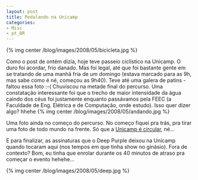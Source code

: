 ```yaml
---
layout: post
title: Pedalando na Unicamp
categories:
- Misc
- pt_BR
---
```

{% img center /blog/images/2008/05/bicicleta.jpg %}

Como o post de ontém dizia, hoje teve passeio ciclístico na Unicamp. O duro foi acordar, frio danado. Mas foi legal, até que foi bastante gente em se tratando de uma manhã fria de um domingo (estava marcado para as 9h, mas sabe como é né, começou as 9h40). Teve até uma galera de patins - faltou essa foto :-(
Chuviscou na metade final do percurso. Uma constatação interessante foi que o trecho de maior intensidade da água caindo dos céus foi justamente enquanto passávamos pela FEEC (a Faculdade de Eng. Elétrica e de Computação, onde estudo). Isso quer dizer algo? hhehe
{% img center /blog/images/2008/05/andando.jpg %}

Uma foto ainda no começo do percurso. No começo fiquei pra trás, pra tirar uma foto de todo mundo na frente. Só que a [Unicamp é circular](http://www.dga.unicamp.br/Html/Mapa.htm), né...

E para finalizar, as assinaturas que o Deep Purple deixou na Unicamp quando tocaram aqui (nos tempos em que tinha show no ginásio). Fora de contexto? Bom, eu tinha que enrolar durante os 40 minutos de atraso pra começar o evento hehehe...

{% img center /blog/images/2008/05/deep.jpg %}
